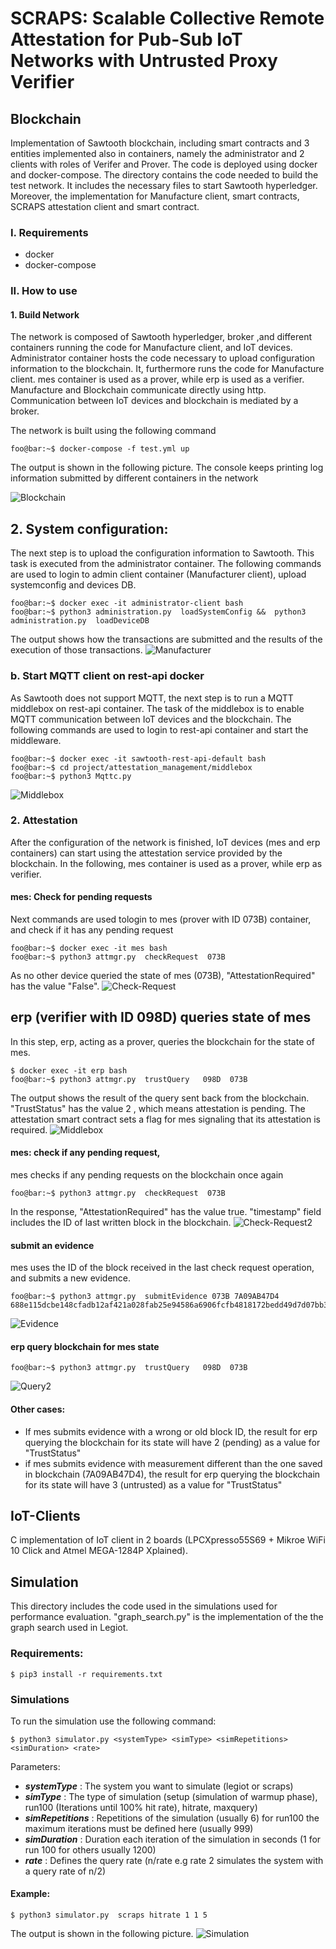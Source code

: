 #  SCRAPS: Scalable Collective Remote Attestation for Pub-Sub IoT Networks with Untrusted Proxy Verifier

## Blockchain
Implementation of Sawtooth blockchain, including smart contracts and 3 entities implemented also in containers, namely the administrator and 2 clients with roles of Verifer and Prover. The code is deployed using docker and docker-compose. 
The directory contains the code needed to build the test network.
It includes the necessary files to start Sawtooth hyperledger.
Moreover, the implementation for Manufacture client, smart contracts, SCRAPS attestation client and smart contract.


### I. Requirements
- docker
- docker-compose

### II. How to use
#### 1. Build Network

The network is composed of Sawtooth hyperledger, broker ,and different containers running the code for Manufacture client, and IoT devices.
Administrator container hosts the code necessary to upload configuration information to the blockchain. It, furthermore runs the code for Manufacture client.
mes container is used as a prover, while erp is used as a verifier.
Manufacture and Blockchain communicate directly using http. Communication between IoT devices and blockchain is mediated by a broker.

The network is built using the following command


```console
foo@bar:~$ docker-compose -f test.yml up

```
The output is shown in the following picture. The console keeps printing log information submitted by different containers in the network

![Blockchain](Blockchain/pictures/bc.png)

## 2. System configuration:
The next step is to upload the configuration information to Sawtooth. This task is executed from the administrator container.
The following commands are used to login to admin client container (Manufacturer client), upload systemconfig and devices DB.

```console
foo@bar:~$ docker exec -it administrator-client bash
foo@bar:~$ python3 administration.py  loadSystemConfig &&  python3 administration.py  loadDeviceDB 

```
The output shows how the transactions are submitted and the results of the execution of those transactions.
![Manufacturer](Blockchain/pictures/admin.png)

### b. Start MQTT client on rest-api docker

As Sawtooth does not support MQTT, the next step is to run a MQTT middlebox on rest-api container.
The task of the middlebox is to enable MQTT communication between IoT devices and the blockchain.
The following commands are used to login to rest-api container and start the middleware.


```console
foo@bar:~$ docker exec -it sawtooth-rest-api-default bash
foo@bar:~$ cd project/attestation_management/middlebox
foo@bar:~$ python3 Mqttc.py
```

![Middlebox](Blockchain/pictures/mqtt.png)

### 2. Attestation
After the configuration of the network is finished, IoT devices (mes and erp containers) can start using the attestation service provided by the blockchain.
In the following, mes container is used as a prover, while erp as verifier.
#### mes: Check for pending requests 
Next commands are used tologin to mes (prover with ID 073B) container, and check if it has any pending request


 ```console
foo@bar:~$ docker exec -it mes bash
foo@bar:~$ python3 attmgr.py  checkRequest  073B
```
As no other device queried the state of mes (073B), "AttestationRequired" has the value "False".
![Check-Request](Blockchain/pictures/checkreq1.png)
##  erp (verifier with ID 098D) queries state of mes 
In this step, erp, acting as a prover, queries the blockchain for the state of mes.

```console
$ docker exec -it erp bash
foo@bar:~$ python3 attmgr.py  trustQuery   098D  073B   
```
 The output shows the result of the query sent back from the blockchain. "TrustStatus" has the value 2
 , which means attestation is pending. The attestation smart contract sets a flag for mes signaling that its attestation is required.
![Middlebox](Blockchain/pictures/query1.png)

#### mes: check if any pending request,
mes checks if any pending requests on the blockchain once again
```console
foo@bar:~$ python3 attmgr.py  checkRequest  073B
```
In the response, "AttestationRequired" has the value true. "timestamp" field includes the ID of last written block in the blockchain.
![Check-Request2](Blockchain/pictures/checkreq1.png)
#### submit an evidence 
mes uses the ID of the block received in the last check request operation, and submits a new evidence.
```console
foo@bar:~$ python3 attmgr.py  submitEvidence 073B 7A09AB47D4 688e115dcbe148cfadb12af421a028fab25e94586a6906fcfb4818172bedd49d7d07bb33722d179901534e2824ef64e43cd88b7fb4c11f93cf86258b05d0fb47
```
![Evidence](Blockchain/pictures/submit-evedence.png)
#### erp query blockchain for mes state 
```console
foo@bar:~$ python3 attmgr.py  trustQuery   098D  073B   
```
![Query2](Blockchain/pictures/query2.png)
#### Other cases:

- If mes submits evidence with a wrong or old block ID, the result for erp querying the blockchain for its state will have 2 (pending) as a value for "TrustStatus"
- if mes submits evidence with measurement different than the one saved in blockchain (7A09AB47D4), the result for erp querying the blockchain for its state will have 3 (untrusted) as a value for "TrustStatus"



## IoT-Clients
C implementation of IoT client in 2 boards (LPCXpresso55S69 + Mikroe WiFi 10 Click and Atmel MEGA-1284P Xplained). 

## Simulation

This directory includes the code used in the simulations used for performance evaluation.
"graph_search.py" is the implementation of the the graph search used in Legiot.

### Requirements:

```console
$ pip3 install -r requirements.txt 

```
### Simulations
To run the simulation use the following command:

```console
$ python3 simulator.py <systemType> <simType> <simRepetitions> <simDuration> <rate>

```

Parameters:
-	***systemType*** :  	  The system you want to simulate (legiot or scraps)
-	***simType*** : The type of simulation (setup (simulation of warmup phase), run100 (Iterations until 100% hit rate), hitrate, maxquery)
-	***simRepetitions*** : Repetitions of the simulation (usually 6) for run100 the maximum iterations must be defined here (usually 999)
-	***simDuration*** :    Duration each iteration of the simulation in seconds (1 for run 100 for others usually 1200)
-	***rate*** :            Defines the query rate (n/rate e.g rate 2 simulates the system with a query rate of n/2)


#### Example:
```console
$ python3 simulator.py  scraps hitrate 1 1 5

```
The output is shown in the following picture.
![Simulation](Simulation/simulation.png)
